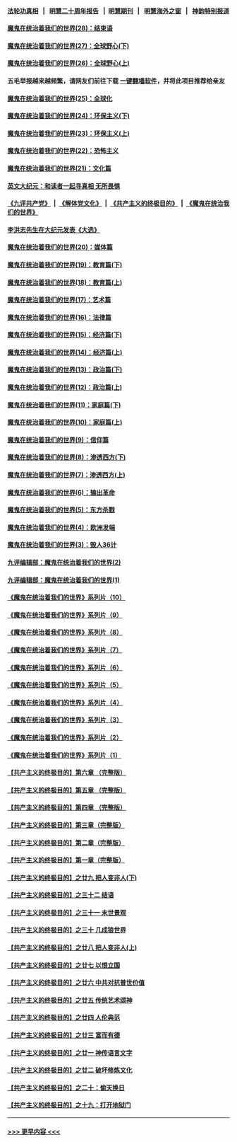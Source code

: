 #### [法轮功真相](https://github.com/gfw-breaker/truth/blob/master/README.md?t=0) &nbsp;&nbsp;|&nbsp;&nbsp; [明慧二十周年报告](https://github.com/gfw-breaker/mh-reports/blob/master/README.md?t=0) &nbsp;&nbsp;|&nbsp;&nbsp;[明慧期刊](https://github.com/gfw-breaker/mh-qikan) &nbsp;&nbsp;|&nbsp;&nbsp; [明慧海外之窗](https://github.com/gfw-breaker/mh-news/blob/master/README.md?t=0) &nbsp;&nbsp;|&nbsp;&nbsp; [神韵特别报道](https://github.com/gfw-breaker/mh-news/blob/master/shenyun.md?t=0)
#### [魔鬼在统治着我们的世界(28)：结束语](../pages/nsc422/n10936246.md?t=07120551) 
#### [魔鬼在统治着我们的世界(27)：全球野心(下)](../pages/nsc422/n10928319.md?t=07120551) 
#### [魔鬼在统治着我们的世界(26)：全球野心(上)](../pages/nsc422/n10900318.md?t=07120551) 
#### 五毛举报越来越频繁，请网友们前往下载 [一键翻墙软件](https://github.com/gfw-breaker/ssr-accounts)，并将此项目推荐给亲友
#### [魔鬼在统治着我们的世界(25)：全球化](../pages/nsc422/n10788205.md?t=07120551) 
#### [魔鬼在统治着我们的世界(24)：环保主义(下)](../pages/nsc422/n10695307.md?t=07120551) 
#### [魔鬼在统治着我们的世界(23)：环保主义(上)](../pages/nsc422/n10688613.md?t=07120551) 
#### [魔鬼在统治着我们的世界(22)：恐怖主义](../pages/nsc422/n10614727.md?t=07120551) 
#### [魔鬼在统治着我们的世界(21)：文化篇](../pages/nsc422/n10597706.md?t=07120551) 
#### [英文大纪元：和读者一起寻真相 无所畏惧](../pages/nsc422/n12542027.md?t=07120551) 
#### [《九评共产党》](https://github.com/begood0513/9ping.md/blob/master/README.md) &nbsp;|&nbsp; [《解体党文化》](../../../../jtdwh.md/blob/master/README.md)  &nbsp;|&nbsp; [《共产主义的终极目的》](../../../../gczydzjmd.md/blob/master/README.md) &nbsp;|&nbsp; [《魔鬼在统治我们的世界》](../../../../mgztzwmdsj.md/blob/master/README.md) 
#### [李洪志先生在大纪元发表《大选》](../pages/nsc422/n12534746.md?t=07120551) 
#### [魔鬼在统治着我们的世界(20)：媒体篇](../pages/nsc422/n10586579.md?t=07120551) 
#### [魔鬼在统治着我们的世界(19)：教育篇(下)](../pages/nsc422/n10564808.md?t=07120551) 
#### [魔鬼在统治着我们的世界(18)：教育篇(上)](../pages/nsc422/n10526970.md?t=07120551) 
#### [魔鬼在统治着我们的世界(17)：艺术篇](../pages/nsc422/n10499093.md?t=07120551) 
#### [魔鬼在统治着我们的世界(16)：法律篇](../pages/nsc422/n10485969.md?t=07120551) 
#### [魔鬼在统治着我们的世界(15)：经济篇(下)](../pages/nsc422/n10469975.md?t=07120551) 
#### [魔鬼在统治着我们的世界(14)：经济篇(上)](../pages/nsc422/n10457370.md?t=07120551) 
#### [魔鬼在统治着我们的世界(13)：政治篇(下)](../pages/nsc422/n10448270.md?t=07120551) 
#### [魔鬼在统治着我们的世界(12)：政治篇(上)](../pages/nsc422/n10444576.md?t=07120551) 
#### [魔鬼在统治着我们的世界(11)：家庭篇(下)](../pages/nsc422/n10440961.md?t=07120551) 
#### [魔鬼在统治着我们的世界(10)：家庭篇(上)](../pages/nsc422/n10435448.md?t=07120551) 
#### [魔鬼在统治着我们的世界(9)：信仰篇](../pages/nsc422/n10432159.md?t=07120551) 
#### [魔鬼在统治着我们的世界(8)：渗透西方(下)](../pages/nsc422/n10429603.md?t=07120551) 
#### [魔鬼在统治着我们的世界(7)：渗透西方(上)](../pages/nsc422/n10426013.md?t=07120551) 
#### [魔鬼在统治着我们的世界(6)：输出革命](../pages/nsc422/n10421536.md?t=07120551) 
#### [魔鬼在统治着我们的世界(5)：东方杀戮](../pages/nsc422/n10417707.md?t=07120551) 
#### [魔鬼在统治着我们的世界(4)：欧洲发端](../pages/nsc422/n10414890.md?t=07120551) 
#### [魔鬼在统治着我们的世界(3)：毁人36计](../pages/nsc422/n10411583.md?t=07120551) 
#### [九评编辑部：魔鬼在统治着我们的世界(2)](../pages/nsc422/n10410036.md?t=07120551) 
#### [九评编辑部：魔鬼在统治着我们的世界(1)](../pages/nsc422/n10406825.md?t=07120551) 
#### [《魔鬼在统治着我们的世界》系列片（10）](../pages/nsc422/n12292670.md?t=07120551) 
#### [《魔鬼在统治着我们的世界》系列片（9）](../pages/nsc422/n12290859.md?t=07120551) 
#### [《魔鬼在统治着我们的世界》系列片（8）](../pages/nsc422/n12287445.md?t=07120551) 
#### [《魔鬼在统治着我们的世界》系列片（7）](../pages/nsc422/n12283425.md?t=07120551) 
#### [《魔鬼在统治着我们的世界》系列片（6）](../pages/nsc422/n12282314.md?t=07120551) 
#### [《魔鬼在统治着我们的世界》系列片（5）](../pages/nsc422/n12281419.md?t=07120551) 
#### [《魔鬼在统治着我们的世界》系列片（4）](../pages/nsc422/n12274024.md?t=07120551) 
#### [《魔鬼在统治着我们的世界》系列片（3）](../pages/nsc422/n12271322.md?t=07120551) 
#### [《魔鬼在统治着我们的世界》系列片（2）](../pages/nsc422/n12269049.md?t=07120551) 
#### [《魔鬼在统治着我们的世界》系列片（1）](../pages/nsc422/n12267575.md?t=07120551) 
#### [【共产主义的终极目的】第六章 （完整版）](../pages/nsc422/n11428913.md?t=07120551) 
#### [【共产主义的终极目的】第五章 （完整版）](../pages/nsc422/n11428912.md?t=07120551) 
#### [【共产主义的终极目的】第四章 （完整版）](../pages/nsc422/n11428907.md?t=07120551) 
#### [【共产主义的终极目的】第三章（完整版）](../pages/nsc422/n11428848.md?t=07120551) 
#### [【共产主义的终极目的】第二章（完整版）](../pages/nsc422/n11428831.md?t=07120551) 
#### [【共产主义的终极目的】第一章（完整版）](../pages/nsc422/n11417651.md?t=07120551) 
#### [【共产主义的终极目的】之廿九 把人变非人(下)](../pages/nsc422/n11344140.md?t=07120551) 
#### [【共产主义的终极目的】之三十二 结语](../pages/nsc422/n11360535.md?t=07120551) 
#### [【共产主义的终极目的】之三十一 末世景观](../pages/nsc422/n11351129.md?t=07120551) 
#### [【共产主义的终极目的】之三十 几成狼世界](../pages/nsc422/n11348280.md?t=07120551) 
#### [【共产主义的终极目的】之廿八 把人变非人(上)](../pages/nsc422/n11340492.md?t=07120551) 
#### [【共产主义的终极目的】之廿七 以恨立国](../pages/nsc422/n11336944.md?t=07120551) 
#### [【共产主义的终极目的】之廿六 中共对抗普世价值](../pages/nsc422/n11324785.md?t=07120551) 
#### [【共产主义的终极目的】之廿五 传统艺术颂神](../pages/nsc422/n11296396.md?t=07120551) 
#### [【共产主义的终极目的】之廿四 人伦典范](../pages/nsc422/n11296397.md?t=07120551) 
#### [【共产主义的终极目的】之廿三 富而有德](../pages/nsc422/n11283598.md?t=07120551) 
#### [【共产主义的终极目的】之廿一 神传语言文字](../pages/nsc422/n11263265.md?t=07120551) 
#### [【共产主义的终极目的】之廿二 破坏修炼文化](../pages/nsc422/n11245728.md?t=07120551) 
#### [【共产主义的终极目的】之二十：偷天换日](../pages/nsc422/n11238846.md?t=07120551) 
#### [【共产主义的终极目的】之十九：打开地狱门](../pages/nsc422/n11206376.md?t=07120551) 

----
#### [ >>> 更早内容 <<< ](../indexes/nsc422-earlier.md)
